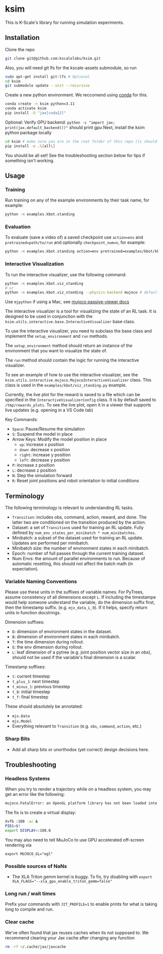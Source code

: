 # ksim

This is K-Scale's library for running simulation experiments.

## Installation

Clone the repo

```bash
git clone git@github.com:kscalelabs/ksim.git
```
Also, you will need git lfs for the kscale-assets submodule, so run 
```bash
sudo apt-get install git-lfs # Optional
cd ksim
git submodule update --init --recursive
```

Create a new python environment. We reccomend using [conda](https://www.anaconda.com/docs/getting-started/miniconda/main) for this.

```bash
conda create -n ksim python=3.11
conda activate ksim
pip install -U "jax[cuda12]"
```
Optional: Verify GPU backend: `python -c "import jax; print(jax.default_backend())"` should print gpu
Next, install the ksim python package locally
```bash
cd ksim # make sure you are in the root folder of this repo (ls should show a pyproect.toml file)
pip install -e .\[all\]
```
You should be all set! See the troubleshooting section below for tips if something isn't working.


## Usage

### Training 

Run training on any of the example environments by their task name, for example:
```bash
python -m examples.kbot.standing
```

### Evaluation
To evaluate (save a video of) a saved checkpoint use `action=env` and `pretrained=path/to/run` and optionally `checkpoint_num=n`, for example:
```bash
python -m examples.kbot.standing action=env pretrained=examples/kbot/kbot_standing_task/run_6 checkpoint_num=5
```


### Interactive Visualization

To run the interactive visualizer, use the following command:
```bash
python -m examples.kbot.viz_standing
# or
python -m examples.kbot.viz_standing --physics-backend mujoco # default is mjx
```

Use `mjpython` if using a Mac, see
[mujoco passive-viewer docs](https://mujoco.readthedocs.io/en/stable/python.html#passive-viewer)

The interactive visualizer is a tool for visualizing the state of an RL task. It is
designed to be used in conjunction with the `ksim.utils.interactive.base.InteractiveVisualizer`
base class.

To use the interactive visualizer, you need to subclass the base class and implement the
`setup_environment` and `run` methods.

The `setup_environment` method should return an instance of the environment
that you want to visualize the state of.

The `run` method should contain the logic for running the interactive visualizer.

To see an example of how to use the interactive visualizer, see the `ksim.utils.interactive.mujoco.MujocoInteractiveVisualizer`
class. This class is used in the `examples/kbot/viz_standing.py` example.

Currently, the live plot for the reward is saved to a file which can be specified in the `InteractiveVisualizerConfig` class. It is by default saved to `/tmp/rewards_plots`. To see the live plot, open it in a viewer that supports live updates (e.g. opening in a VS Code tab)

Key Commands:
- `Space`: Pause/Resume the simulation
- `S`: Suspend the model in place
- Arrow Keys: Modify the model position in place
  - `up`: increase x position
  - `down`: decrease x position
  - `right`: increase y position
  - `left`: decrease y position
- `P`: increase z position
- `L`: decrease z position
- `N`: Step the simulation forward
- `R`: Reset joint positions and robot orientation to initial conditions


## Terminology
The following terminology is relevant to understanding RL tasks.
- `Transition`: includes obs, command, action, reward, and done. The latter two are
  conditioned on the transition produced by the action.
- Dataset: a set of `Transition`s used for training an RL update. Fully defined by
  `num_env_states_per_minibatch * num_minibatches`.
- Minibatch: a subset of the dataset used for training an RL update. Updates are
  performed per minibatch.
- Minibatch size: the number of environment states in each minibatch.
- Epoch: number of full passes through the current training dataset.
- Num Envs: the amount of parallel environments to run. Because of automatic
  resetting, this should not affect the batch math (in expectation).

### Variable Naming Conventions
Please use these units in the suffixes of variable names. For PyTrees, assume 
consistency of all dimensions except `L`. If including the timestampe would
help someone understand the variable, do the dimension suffix first, then the
timestamp suffix. (e.g. `mjx_data_L_0`). If it helps, specify return units in
function docstrings.

Dimension suffixes:
- `D`: dimension of environment states in the dataset.
- `B`: dimension of environment states in each minibatch.
- `T`: the time dimension during rollout.
- `E`: the env dimension during rollout.
- `L`: leaf dimension of a pytree (e.g. joint position vector size in an obs), 
       should not be used if the variable's final dimension is a scalar.

Timestamp suffixes:
- `t`: current timestep
- `t_plus_1`: next timestep
- `t_minus_1`: previous timestep
- `t_0`: initial timestep
- `t_f`: final timestep

These should absolutely be annotated:
- `mjx.Data`
- `mjx.Model`
- Everything relevant to `Transition` (e.g. `obs`, `command`, `action`, etc.)

### Sharp Bits
- Add all sharp bits or unorthodox (yet correct) design decisions here.

## Troubleshooting

### Headless Systems

When you try to render a trajectory while on a headless system, you may get an error like the following:

```bash
mujoco.FatalError: an OpenGL platform library has not been loaded into this process, this most likely means that a valid OpenGL context has not been created before mjr_makeContext was called
```

The fix is to create a virtual display:

```bash
Xvfb :100 -ac &
PID1=$!
export DISPLAY=:100.0
```

You may also need to tell MuJoCo to use GPU accelerated off-screen rendering via 
```
export MUJOCO_GL="egl"
```

### Possible sources of NaNs

- The XLA Triton gemm kernel is buggy. To fix, try disabling with `export XLA_FLAGS="--xla_gpu_enable_triton_gemm=false"`

### Long run / wait times 
Prefix your commands with `JIT_PROFILE=1` to enable prints for what is taking long to compile and run.

### Clear cache
We've often found that jax reuses caches when its not supposed to. We recommend clearing your Jax cache after changing any function
```bash
rm -rf ~/.cache/jax/jaxcache
```
